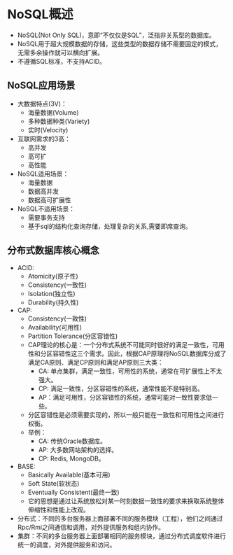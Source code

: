 # NoSQL概述

  - NoSQL(Not Only SQL)，意即“不仅仅是SQL”，泛指非关系型的数据库。
  - NoSQL用于超大规模数据的存储，这些类型的数据存储不需要固定的模式，无需多余操作就可以横向扩展。
  - 不遵循SQL标准，不支持ACID。
  
## NoSQL应用场景

  - 大数据特点(3V)：
    - 海量数据(Volume)
    - 多种数据种类(Variety)
    - 实时(Velocity)
  - 互联网需求的3高：
    - 高并发
    - 高可扩
    - 高性能
  - NoSQL适用场景：
    - 海量数据
    - 数据高并发
    - 数据高可扩展性
  - NoSQL不适用场景：
    - 需要事务支持
    - 基于sql的结构化查询存储，处理复杂的关系,需要即席查询。
    
## 分布式数据库核心概念

  - ACID:
    - Atomicity(原子性)
    - Consistency(一致性)
    - Isolation(独立性)
    - Durability(持久性)
  - CAP:
    - Consistency(一致性)
    - Availability(可用性)
    - Partition Tolerance(分区容错性)
    - CAP理论的核心是：一个分布式系统不可能同时很好的满足一致性，可用性和分区容错性这三个需求。因此，根据CAP原理将NoSQL数据库分成了满足CA原则、满足CP原则和满足AP原则三大类：
      - CA: 单点集群，满足一致性，可用性的系统，通常在可扩展性上不太强大。
      - CP: 满足一致性，分区容错性的系统，通常性能不是特别高。
      - AP：满足可用性，分区容错性的系统，通常可能对一致性要求低一些。
    - 分区容错性是必须需要实现的，所以一般只能在一致性和可用性之间进行权衡。
    - 举例：
      - CA: 传统Oracle数据库。
      - AP: 大多数网站架构的选择。
      - CP: Redis, MongoDB。
  - BASE:
    - Basically Available(基本可用)
    - Soft State(软状态)
    - Eventually Consistent(最终一致)
    - 它的思想是通过让系统放松对某一时刻数据一致性的要求来换取系统整体伸缩性和性能上改观。
  - 分布式：不同的多台服务器上面部署不同的服务模块（工程），他们之间通过Rpc/Rmi之间通信和调用，对外提供服务和组内协作。
  - 集群：不同的多台服务器上面部署相同的服务模块，通过分布式调度软件进行统一的调度，对外提供服务和访问。
    
    
  
